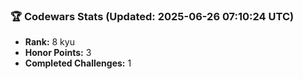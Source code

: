### 🏆 Codewars Stats (Updated: 2025-06-26 07:10:24 UTC)

- **Rank:** 8 kyu
- **Honor Points:** 3
- **Completed Challenges:** 1
